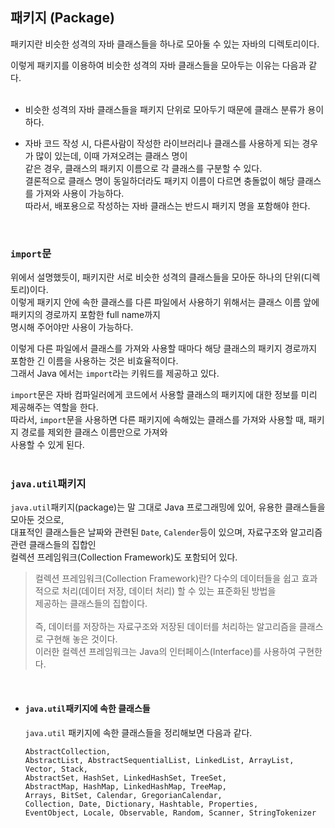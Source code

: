## 패키지 (Package)
패키지란 비슷한 성격의 자바 클래스들을 하나로 모아둘 수 있는 자바의 디렉토리이다.<br>

이렇게 패키지를 이용하여 비슷한 성격의 자바 클래스들을 모아두는 이유는 다음과 같다.<br><br>

- 비슷한 성격의 자바 클래스들을 패키지 단위로 모아두기 때문에 클래스 분류가 용이하다.

- 자바 코드 작성 시, 다른사람이 작성한 라이브러리나 클래스를 사용하게 되는 경우가 많이 있는데, 이때 가져오려는 클래스 명이<br>
  같은 경우, 클래스의 패키지 이름으로 각 클래스를 구분할 수 있다.<br>
  결론적으로 클래스 명이 동일하더라도 패키지 이름이 다르면 충돌없이 해당 클래스를 가져와 사용이 가능하다.<br>
  따라서, 배포용으로 작성하는 자바 클래스는 반드시 패키지 명을 포함해야 한다.<br>
<br>

### `import`문
위에서 설명했듯이, 패키지란 서로 비슷한 성격의 클래스들을 모아둔 하나의 단위(디렉토리)이다.<br>
이렇게 패키지 안에 속한 클래스를 다른 파일에서 사용하기 위해서는 클래스 이름 앞에 패키지의 경로까지 포함한 full name까지<br>
명시해 주어야만 사용이 가능하다.<br>

이렇게 다른 파일에서 클래스를 가져와 사용할 때마다 해당 클래스의 패키지 경로까지 포함한 긴 이름을 사용하는 것은 비효율적이다.<br>
그래서 Java 에서는 `import`라는 키워드를 제공하고 있다.<br>

`import`문은 자바 컴파일러에게 코드에서 사용할 클래스의 패키지에 대한 정보를 미리 제공해주는 역할을 한다.<br>
따라서, `import`문을 사용하면 다른 패키지에 속해있는 클래스를 가져와 사용할 때, 패키지 경로를 제외한 클래스 이름만으로 가져와<br>
사용할 수 있게 된다.<br>
<br>

### `java.util`패키지
`java.util`패키지(package)는 말 그대로 Java 프로그래밍에 있어, 유용한 클래스들을 모아둔 것으로,<br>
대표적인 클래스들은 날짜와 관련된 `Date`, `Calender`등이 있으며, 자료구조와 알고리즘 관련 클래스들의 집합인<br>
컬렉션 프레임워크(Collection Framework)도 포함되어 있다.<br>

> 컬렉션 프레임워크(Collection Framework)란?
  다수의 데이터들을 쉽고 효과적으로 처리(데이터 저장, 데이터 처리) 할 수 있는 표준화된 방법을 <br>
  제공하는 클래스들의 집합이다.<br><br>
  즉, 데이터를 저장하는 자료구조와 저장된 데이터를 처리하는 알고리즘을 클래스로 구현해 놓은 것이다.<br>
  이러한 컬렉션 프레임워크는 Java의 인터페이스(Interface)를 사용하여 구현한다.<br>
<br>

- #### `java.util`패키지에 속한 클래스들
  `java.util` 패키지에 속한 클래스들을 정리해보면 다음과 같다.<br>

  ```
  AbstractCollection, 
  AbstractList, AbstractSequentialList, LinkedList, ArrayList, Vector, Stack, 
  AbstractSet, HashSet, LinkedHashSet, TreeSet, 
  AbstractMap, HashMap, LinkedHashMap, TreeMap, 
  Arrays, BitSet, Calendar, GregorianCalendar, 
  Collection, Date, Dictionary, Hashtable, Properties, 
  EventObject, Locale, Observable, Random, Scanner, StringTokenizer
  ```
